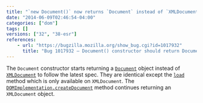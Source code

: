 ```yaml
---
title: "`new Document()` now returns `Document` instead of `XMLDocument`"
date: "2014-06-09T02:46:54-04:00"
categories: ["dom"]
tags: []
versions: ["32", "38-esr"]
references:
    - url: "https://bugzilla.mozilla.org/show_bug.cgi?id=1017932"
      title: "Bug 1017932 – Document() constructor should return Document object (not XMLDocument)"
---
```

The `Document` constructor starts returning a [`Document`](https://developer.mozilla.org/docs/Web/API/Document) object instead of [`XMLDocument`](https://developer.mozilla.org/docs/Web/API/XMLDocument) to follow the latest spec. They are identical except the [`load`](https://developer.mozilla.org/docs/Web/API/XMLDocument.load) method which is only available on `XMLDocument`. The [`DOMImplementation.createDocument`](https://developer.mozilla.org/docs/Web/API/DOMImplementation.createDocument) method continues returning an `XMLDocument` object.
